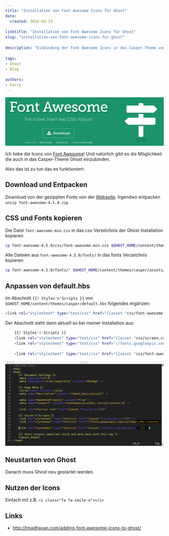 ```yaml
---
title: "Installation von Font Awesome Icons für Ghost"
date:
  created: 2016-03-13

linktitle: "Installation von Font Awesome Icons für Ghost"
slug: "installation-von-font-awesome-icons-fur-ghost"

description: "Einbindung der Font Awesome Icons in das Casper Theme von Ghost."

tags:
- Ghost
- Blog

authors:
- harry
---
```

![Image Description](../images/20160313-fontawesome_logo.png)

Ich liebe die Icons von [Font Awesome](http://fontawesome.io)! Und natürlich gibt es die Möglichkeit die auch in das Casper-Theme Ghost einzubinden.

Also das ist zu tun das es funktioniert:
<!-- more -->
## Download und Entpacken

Download von der gezippten Fonts von der [Webseite](http://fortawesome.github.io/Font-Awesome/). Irgendwo entpacken `unzip font-awesome-4.5.0.zip`

## CSS und Fonts kopieren

Die Datei `font-awesome.min.css` in das css Verzeichnis der Ghost Installation kopieren

```sh
cp font-awesome-4.5.0/css/font-awesome.min.css $GHOST_HOME/content/themes/casper/assets/css
```

Alle Dateien aus `font-awesome-4.5.0/fonts/` in das fonts Verzeichnis kopieren

```sh
cp font-awesome-4.5.0/fonts/* $GHOST_HOME/content/themes/casper/assets/fonts
```

## Anpassen von default.hbs

Im Abschnitt `{{! Styles'n'Scripts }}` von `$GHOST_HOME/content/themes/casper/default.hbs` folgendes ergänzen:

```sh
<link rel="stylesheet" type="text/css" href="{{asset "css/font-awesome.min.css"}}" />
```

Der Abschnitt sieht dann aktuell so bei meiner Installation aus:

```sh
    {{! Styles'n'Scripts }}
    <link rel="stylesheet" type="text/css" href="{{asset "css/screen.css"}}" />
    <link rel="stylesheet" type="text/css" href="//fonts.googleapis.com/css?family=Merriweather:300,700,700italic,300italic|Open+Sans:700,400" />

    <link rel="stylesheet" type="text/css" href="{{asset "css/font-awesome.min.css"}}" />
```

![Image Description](../images/20160313-fontawesome_default-hbs-1.png)

## Neustarten von Ghost

Danach muss Ghost neu gestartet werden.

## Nutzen der Icons

Einfach mit z.B. `<i class="fa fa-smile-o"></i>` <i class="fa fa-smile-o"></i>

## Links

* http://tmadhavan.com/adding-font-awesome-icons-to-ghost/
